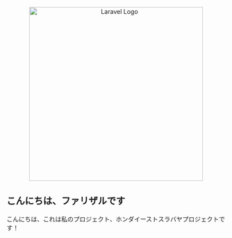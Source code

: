 <p align="center"><a href="https://yutsurihisekawa.github.io/PortofolioFahrizal/" target="_blank"><img src="https://images-wixmp-ed30a86b8c4ca887773594c2.wixmp.com/f/499c570b-7931-4a84-9121-8c4a1c02a470/dfyq34u-9b8f0a02-18bd-4343-ae1a-d6acae746378.png?token=eyJ0eXAiOiJKV1QiLCJhbGciOiJIUzI1NiJ9.eyJzdWIiOiJ1cm46YXBwOjdlMGQxODg5ODIyNjQzNzNhNWYwZDQxNWVhMGQyNmUwIiwiaXNzIjoidXJuOmFwcDo3ZTBkMTg4OTgyMjY0MzczYTVmMGQ0MTVlYTBkMjZlMCIsIm9iaiI6W1t7InBhdGgiOiJcL2ZcLzQ5OWM1NzBiLTc5MzEtNGE4NC05MTIxLThjNGExYzAyYTQ3MFwvZGZ5cTM0dS05YjhmMGEwMi0xOGJkLTQzNDMtYWUxYS1kNmFjYWU3NDYzNzgucG5nIn1dXSwiYXVkIjpbInVybjpzZXJ2aWNlOmZpbGUuZG93bmxvYWQiXX0.jRuVhS8Ftl40m_5ocqLl0mfqmQu7ydEM_BPTEfa1Mz0" width="400" alt="Laravel Logo"></a></p>

## こんにちは、ファリザルです

こんにちは、これは私のプロジェクト、ホンダイーストスラバヤプロジェクトです！
